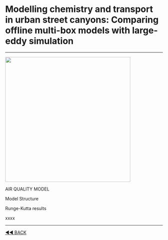 ﻿# **Modelling chemistry and transport in urban street canyons: Comparing offline multi-box models with large-eddy simulation**

---

<p align="left">
    <a href="https://linuxjourney.com/" target="_blank">
        <img src="https://cdn.jsdelivr.net/gh/ddyyqq112233/yuqingd.github.io@master/pics/hello-world.png" width="400"/>
    </a>
</p>

AIR QUALITY MODEL

Model Structure

Runge-Kutta results

xxxx

---
[◄◄ BACK](https://yuqingdai.xyz/#/README)
